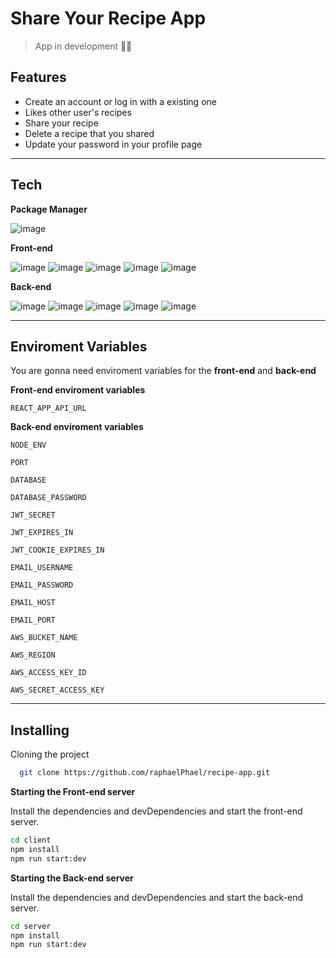 # Share Your Recipe App
> App in development 🧑‍💻

## Features

- Create an account or log in with a existing one
- Likes other user's recipes
- Share your recipe
- Delete a recipe that you shared
- Update your password in your profile page

***

## Tech

**Package Manager**

![image](https://img.shields.io/badge/npm-CB3837?style=for-the-badge&logo=npm&logoColor=white)

**Front-end** 

![image](https://img.shields.io/badge/HTML5-E34F26?style=for-the-badge&logo=html5&logoColor=white) ![image](https://img.shields.io/badge/CSS3-1572B6?style=for-the-badge&logo=css3&logoColor=white) ![image](https://img.shields.io/badge/React-20232A?style=for-the-badge&logo=react&logoColor=61DAFB) ![image](https://img.shields.io/badge/Redux-593D88?style=for-the-badge&logo=redux&logoColor=white) ![image](https://img.shields.io/badge/Redux%20saga-86D46B?style=for-the-badge&logo=redux%20saga&logoColor=999999)

**Back-end**

![image](https://img.shields.io/badge/Node.js-339933?style=for-the-badge&logo=nodedotjs&logoColor=white) ![image](https://img.shields.io/badge/Express.js-000000?style=for-the-badge&logo=express&logoColor=white) ![image](https://img.shields.io/badge/MongoDB-4EA94B?style=for-the-badge&logo=mongodb&logoColor=white) ![image](https://img.shields.io/badge/JWT-000000?style=for-the-badge&logo=JSON%20web%20tokens&logoColor=white) ![image](https://img.shields.io/badge/Amazon_AWS-FF9900?style=for-the-badge&logo=amazonaws&logoColor=white)

***

## Enviroment Variables

You are gonna need enviroment variables for the **front-end** and **back-end**

**Front-end enviroment variables**

`REACT_APP_API_URL`

**Back-end enviroment variables**

`NODE_ENV`

`PORT`

`DATABASE`

`DATABASE_PASSWORD`

`JWT_SECRET`

`JWT_EXPIRES_IN`

`JWT_COOKIE_EXPIRES_IN`

`EMAIL_USERNAME`

`EMAIL_PASSWORD`

`EMAIL_HOST`

`EMAIL_PORT`

`AWS_BUCKET_NAME`

`AWS_REGION`

`AWS_ACCESS_KEY_ID`

`AWS_SECRET_ACCESS_KEY`

***

## Installing

Cloning the project

```bash
  git clone https://github.com/raphaelPhael/recipe-app.git
```
**Starting the Front-end server**

Install the dependencies and devDependencies and start the front-end server.

```sh
cd client
npm install
npm run start:dev
```

**Starting the Back-end server**

Install the dependencies and devDependencies and start the back-end server.

```sh
cd server
npm install
npm run start:dev
```
